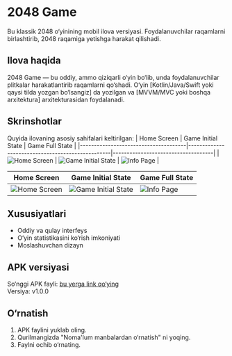 # 2048 Game
Bu klassik 2048 o‘yinining mobil ilova versiyasi. Foydalanuvchilar raqamlarni birlashtirib, 2048 raqamiga yetishga harakat qilishadi.

## Ilova haqida
2048 Game — bu oddiy, ammo qiziqarli o‘yin bo‘lib, unda foydalanuvchilar plitkalar harakatlantirib raqamlarni qo‘shadi. O‘yin [Kotlin/Java/Swift yoki qaysi tilda yozgan bo‘lsangiz] da yozilgan va [MVVM/MVC yoki boshqa arxitektura] arxitekturasidan foydalanadi.

## Skrinshotlar
Quyida ilovaning asosiy sahifalari keltirilgan:
|             Home Screen              |                Game Initial State                |          Game Full State           |
|--------------------------------------|--------------------------------------------------|------------------------------------|
| ![Home Screen](images/2048-home.jpg) | ![Game Initial State](images/2048-game-init.jpg) | ![Info Page](images/2048-info.jpg) |

|             Home Screen              |                Game Initial State                |          Game Full State           |
|--------------------------------------|--------------------------------------------------|------------------------------------|
| ![Home Screen](images/2048-home.jpg) | ![Game Initial State](images/2048-game-init.jpg) | ![Info Page](images/2048-info.jpg) |

## Xususiyatlari
- Oddiy va qulay interfeys
- O‘yin statistikasini ko‘rish imkoniyati
- Moslashuvchan dizayn

## APK versiyasi
So‘nggi APK fayli: [bu yerga link qo‘ying](#)  
Versiya: v1.0.0

## O‘rnatish
1. APK faylini yuklab oling.
2. Qurilmangizda "Noma'lum manbalardan o‘rnatish" ni yoqing.
3. Faylni ochib o‘rnating.
